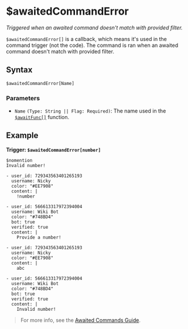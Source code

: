 # $awaitedCommandError
_Triggered when an awaited command doesn't match with provided filter._

`$awaitedCommandError[]` is a callback, which means it's used in the command trigger (not the code). The command is ran when an awaited command doesn't match with provided filter.

## Syntax
```
$awaitedCommandError[Name]
```

### Parameters
- `Name` `(Type: String || Flag: Required)`: The name used in the [`$awaitFunc[]`](../bdscript/awaitFunc.md) function.

## Example
**Trigger: `$awaitedCommandError[number]`**
```
$nomention
Invalid number!
```
``` discord yaml
- user_id: 729343563401265193
  username: Nicky
  color: "#EE7908"
  content: |
    !number

- user_id: 566613317972394004
  username: Wiki Bot
  color: "#748BD4"
  bot: true
  verified: true
  content: |
    Provide a number!

- user_id: 729343563401265193
  username: Nicky
  color: "#EE7908"
  content: |
    abc

- user_id: 566613317972394004
  username: Wiki Bot
  color: "#748BD4"
  bot: true
  verified: true
  content: |
    Invalid number!
```

> For more info, see the [Awaited Commands Guide](../guides/general/awaitedCommands.md).
